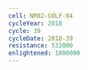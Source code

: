 ```yaml
---
cell: NR02-GOLF-04
cycleYear: 2018
cycle: 39
cycleDate: 2018-39
resistance: 532000
enlightened: 1800000 
---
```

      